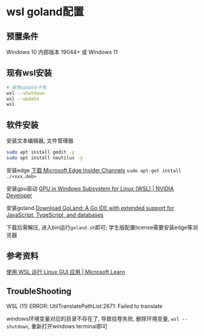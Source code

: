 # wsl goland配置
## 预置条件
Windows 10 内部版本 19044+ 或 Windows 11 

## 现有wsl安装
```bash
# 避免update卡死
wsl --shutdown
wsl --update
wsl
```

## 软件安装

安装文本编辑器, 文件管理器
```bash
sudo apt install gedit -y
sudo apt install nautilus -y
```

安装edge
[下载 Microsoft Edge Insider Channels](https://www.microsoftedgeinsider.com/zh-cn/download?platform=linux-deb)
`sudo apt-get install ./<xxx.deb>`

安装gpu驱动
[GPU in Windows Subsystem for Linux (WSL) | NVIDIA Developer](https://developer.nvidia.com/cuda/wsl)

安装goland
[Download GoLand: A Go IDE with extended support for JavaScript, TypeScript, and databases](https://www.jetbrains.com/go/download/#section=linux)

下载后需解压, 进入bin运行`goland.sh`即可; 学生版配置license需要安装edge等浏览器

## 参考资料

[使用 WSL 运行 Linux GUI 应用 | Microsoft Learn](https://learn.microsoft.com/zh-cn/windows/wsl/tutorials/gui-apps)

## TroubleShooting
WSL (11) ERROR: UtilTranslatePathList:2671: Failed to translate

windows环境变量对应的目录不存在了, 导致挂卷失败, 删除环境变量, `wsl --shutdown`, 重新打开windows terminal即可
